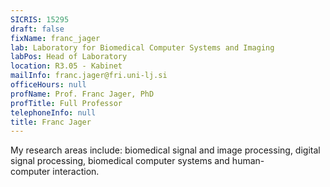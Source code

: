 ```yaml
---
SICRIS: 15295
draft: false
fixName: franc_jager
lab: Laboratory for Biomedical Computer Systems and Imaging
labPos: Head of Laboratory
location: R3.05 - Kabinet
mailInfo: franc.jager@fri.uni-lj.si
officeHours: null
profName: Prof. Franc Jager, PhD
profTitle: Full Professor
telephoneInfo: null
title: Franc Jager
---
```



My research areas include: biomedical signal and image processing, digital signal processing, biomedical computer systems and human-computer interaction.